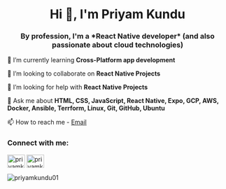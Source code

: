 <h1 align="center">Hi 👋, I'm Priyam Kundu</h1>
<h3 align="center">By profession, I'm a *React Native developer* (and also passionate about cloud technologies)</h3>

🌱 I’m currently learning **Cross-Platform app development**

👯 I’m looking to collaborate on **React Native Projects**

🤝 I’m looking for help with **React Native Projects**

💬 Ask me about **HTML, CSS, JavaScript, React Native, Expo, GCP, AWS, Docker, Ansible, Terrform, Linux, Git, GitHub, Ubuntu**

📫 How to reach me - [Email](mailto:priyam.kundu.work@gmail.com)

<h3 align="left">Connect with me:</h3>
<p align="left">
<a href="https://linkedin.com/in/priyamkundu01" target="blank"><img align="center" src="https://raw.githubusercontent.com/rahuldkjain/github-profile-readme-generator/master/src/images/icons/Social/linked-in-alt.svg" alt="priyamkundu01" height="30" width="40" /></a>
<a href="https://twitter.com/priyamkundu01" target="blank"><img align="center" src="https://raw.githubusercontent.com/rahuldkjain/github-profile-readme-generator/master/src/images/icons/Social/twitter.svg" alt="priyamkundu01" height="30" width="40" /></a>
</p>

<p><img align="center" src="https://github-readme-stats.vercel.app/api/top-langs?username=priyamkundu01&show_icons=true&locale=en&layout=compact" alt="priyamkundu01" /></p>
